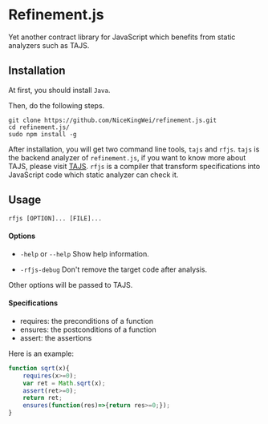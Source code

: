 # Refinement.js

Yet another contract library for JavaScript which benefits from static analyzers such as TAJS.

## Installation

At first, you should install `Java`.

Then, do the following steps.

```
git clone https://github.com/NiceKingWei/refinement.js.git
cd refinement.js/
sudo npm install -g
```

After installation, you will get two command line tools, `tajs` and `rfjs`. `tajs` is the backend analyzer of `refinement.js`, if you want to know more about TAJS, please visit [TAJS](http://www.brics.dk/TAJS/). `rfjs` is a compiler that transform specifications into JavaScript code which static analyzer can check it.

## Usage

```
rfjs [OPTION]... [FILE]...
```

#### Options

- `-help` or `--help`
Show help information.

- `-rfjs-debug`
Don't remove the target code after analysis.

Other options will be passed to TAJS.

#### Specifications

- requires: the preconditions of a function
- ensures: the postconditions of a function
- assert: the assertions

Here is an example:
```javascript
function sqrt(x){
    requires(x>=0);
    var ret = Math.sqrt(x);
    assert(ret>=0);
    return ret;
    ensures(function(res)=>{return res>=0;});
}
```